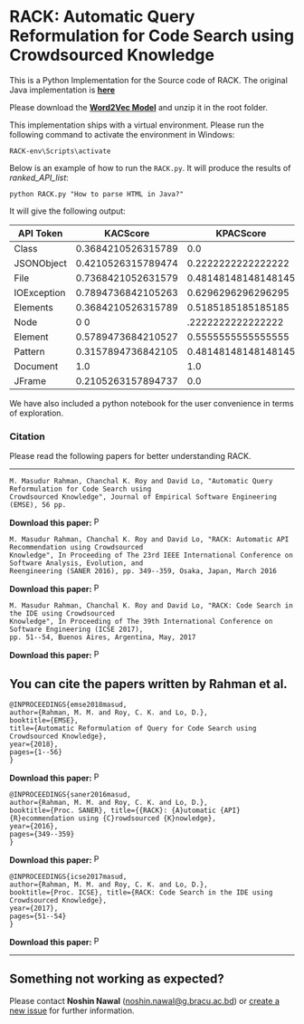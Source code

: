 # RACK: Automatic Query Reformulation for Code Search using Crowdsourced Knowledge

This is a Python Implementation for the Source code of RACK. The original Java implementation is [**here**](https://github.com/masud-technope/RACK-Server)

Please download the [**Word2Vec Model**](https://drive.google.com/file/d/0B7XkCwpI5KDYNlNUTTlSS21pQmM/edit?usp=sharing) and unzip it in the root folder.

This implementation ships with a virtual environment. Please run the following command to activate the environment in Windows:

```
RACK-env\Scripts\activate
```

Below is an example of how to run the `RACK.py`. It will produce the results of *ranked_API_list*:

```
python RACK.py "How to parse HTML in Java?"
```

It will give the following output:

| API Token | KACScore | KPACScore | KKCScore | TotalScore |
|-----------|----------|-----------|---------|-------------|
| Class | 0.3684210526315789 | 0.0 | 0.0 | 0.0 |
| JSONObject | 0.4210526315789474 | 0.2222222222222222 | 0.0 | 0.0 |
| File | 0.7368421052631579 | 0.48148148148148145 | 1.0 | 0.0 |
| IOException | 0.7894736842105263 | 0.6296296296296295 | 1.0 | 0.0125 |
| Elements | 0.3684210526315789 | 0.5185185185185185 | 0.0 | 0.032499999999999994 |
| Node | 0 0 |.2222222222222222 | 0.0 | 0.05749999999999998 |
| Element | 0.5789473684210527 | 0.5555555555555555 | 0.118169226 | 0.0625 |
| Pattern | 0.3157894736842105 | 0.48148148148148145 | 0.118169226 | 0.07500000000000001 |
| Document | 1.0 | 1.0 | 0.118169226 | 0.08750000000000001 |
| JFrame | 0.2105263157894737 | 0.0 | 0.0 | 0.09750000000000002 |

We have also included a python notebook for the user convenience in terms of exploration.

### Citation

Please read the following papers for better understanding RACK.

-----------------------------------------
```
M. Masudur Rahman, Chanchal K. Roy and David Lo, "Automatic Query Reformulation for Code Search using 
Crowdsourced Knowledge", Journal of Empirical Software Engineering (EMSE), 56 pp.
```
**Download this paper:**  [<img src="https://img.icons8.com/color/344/pdf.png"
     alt="PDF" heigh="16px" width="16px" />](https://doi.org/10.1007/s10664-018-9671-0)
```
M. Masudur Rahman, Chanchal K. Roy and David Lo, "RACK: Automatic API Recommendation using Crowdsourced 
Knowledge", In Proceeding of The 23rd IEEE International Conference on Software Analysis, Evolution, and 
Reengineering (SANER 2016), pp. 349--359, Osaka, Japan, March 2016
```
**Download this paper:**  [<img src="https://img.icons8.com/color/344/pdf.png"
     alt="PDF" heigh="16px" width="16px" />](http://homepage.usask.ca/~masud.rahman/papers/masud-SANER2016.pdf)
```
M. Masudur Rahman, Chanchal K. Roy and David Lo, "RACK: Code Search in the IDE using Crowdsourced 
Knowledge", In Proceeding of The 39th International Conference on Software Engineering (ICSE 2017), 
pp. 51--54, Buenos Aires, Argentina, May, 2017
```
**Download this paper:**  [<img src="https://img.icons8.com/color/344/pdf.png"
     alt="PDF" heigh="16px" width="16px" />](http://homepage.usask.ca/~masud.rahman/papers/masud-ICSE2017.pdf)
     
You can cite the papers written by Rahman et al.
------------------------------------------------------------
```
@INPROCEEDINGS{emse2018masud,
author={Rahman, M. M. and Roy, C. K. and Lo, D.},
booktitle={EMSE}, 
title={Automatic Reformulation of Query for Code Search using Crowdsourced Knowledge},
year={2018},
pages={1--56} 
}
```
**Download this paper:**  [<img src="https://img.icons8.com/color/344/pdf.png"
     alt="PDF" heigh="16px" width="16px" />](https://doi.org/10.1007/s10664-018-9671-0)
```
@INPROCEEDINGS{saner2016masud,
author={Rahman, M. M. and Roy, C. K. and Lo, D.},
booktitle={Proc. SANER}, title={{RACK}: {A}utomatic {API} {R}ecommendation using {C}rowdsourced {K}nowledge},
year={2016},
pages={349--359} 
}
```
**Download this paper:**  [<img src="https://img.icons8.com/color/344/pdf.png"
     alt="PDF" heigh="16px" width="16px" />](http://homepage.usask.ca/~masud.rahman/papers/masud-SANER2016.pdf)
```
@INPROCEEDINGS{icse2017masud,
author={Rahman, M. M. and Roy, C. K. and Lo, D.},
booktitle={Proc. ICSE}, title={RACK: Code Search in the IDE using Crowdsourced Knowledge},
year={2017},
pages={51--54} 
}
```
**Download this paper:**  [<img src="https://img.icons8.com/color/344/pdf.png"
     alt="PDF" heigh="16px" width="16px" />](http://homepage.usask.ca/~masud.rahman/papers/masud-ICSE2017.pdf)
     
--------------------------------------------

Something not working as expected?
------------------------------------

Please contact **Noshin Nawal** (noshin.nawal@g.bracu.ac.bd) or [create a new issue](https://github.com/Nawal095/RACK-python/issues/new) for further information.
